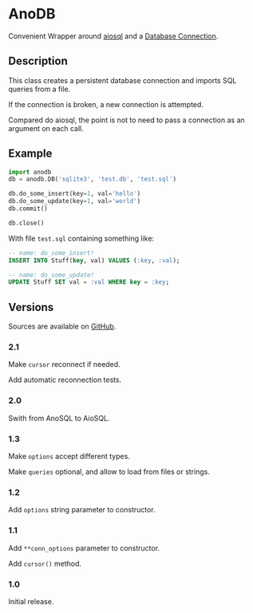 # AnoDB

Convenient Wrapper around [aiosql](https://github.com/nackjicholson/aiosql)
and a [Database Connection](https://www.python.org/dev/peps/pep-0249).

## Description

This class creates a persistent database connection and imports
SQL queries from a file.

If the connection is broken, a new connection is attempted.

Compared do aiosql, the point is not to need to pass a connection
as an argument on each call.

## Example

```Python
import anodb
db = anodb.DB('sqlite3', 'test.db', 'test.sql')

db.do_some_insert(key=1, val='hello')
db.do_some_update(key=1, val='world')
db.commit()

db.close()
```

With file `test.sql` containing something like:

```SQL
-- name: do_some_insert!
INSERT INTO Stuff(key, val) VALUES (:key, :val);

-- name: do_some_update!
UPDATE Stuff SET val = :val WHERE key = :key;
```

## Versions

Sources are available on [GitHub](https://github.com/zx80/anodb).

### 2.1

Make `cursor` reconnect if needed.

Add automatic reconnection tests.

### 2.0

Swith from AnoSQL to AioSQL.

### 1.3

Make `options` accept different types.

Make `queries` optional, and allow to load from files or strings.

### 1.2

Add `options` string parameter to constructor.

### 1.1

Add `**conn_options` parameter to constructor.

Add `cursor()` method.

### 1.0

Initial release.
